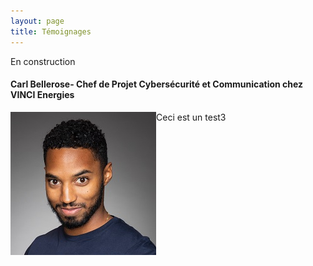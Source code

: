 ```yaml
---
layout: page
title: Témoignages
---
```

En construction

#### Carl Bellerose- Chef de Projet Cybersécurité et Communication chez VINCI Energies

<img style="float:left" src="./assets/img/Bellerose.JPG"> 
<p>Ceci est un test3 </p>
      

